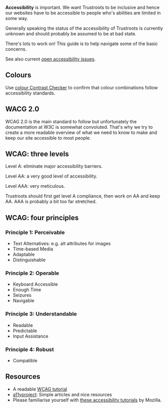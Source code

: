 **Accessibility** is important. We want Trustroots to be inclusive and hence our websites have to be accessible to people who's abilities are limited in some way.

Generally speaking the status of the accessibility of Trustroots is currently unknown and should probably be assumed to be at bad state.

There's lots to work on! This guide is to help navigate some of the basic concerns.

See also current [open accessibility issues](https://github.com/Trustroots/trustroots/labels/Accessibility).

## Colours

Use [colour Contrast Checker](https://webaim.org/resources/contrastchecker/) to confirm that colour combinations follow accessibility standards.

## WACG 2.0

WCAG 2.0 is the main standard to follow but unfortunately the documentation at W3C is somewhat convoluted. That's why we try to create a more readable overview of what we need to know to make and keep our site accessible to most people.

## WCAG: three levels

Level A: eliminate major accessibility barriers.

Level AA: a very good level of accessibility.

Level AAA: very meticulous.

Trustroots should first get level A compliance, then work on AA and keep AA. AAA is probably a bit too far stretched.

## WCAG: four principles

### Principle 1: Perceivable
* Text Alternatives: e.g. alt attributes for images
* Time-based Media
* Adaptable
* Distinguishable

### Principle 2: Operable
* Keyboard Accessible
* Enough Time
* Seizures
* Navigable

### Principle 3: Understandable
* Readable
* Predictable
* Input Assistance

###  Principle 4: Robust
* Compatible

## Resources
* A readable [WCAG tutorial](http://www.evengrounds.com/wcag-tutorial)
* [a11yproject](http://a11yproject.com/): Simple articles and nice resources
* Please familiarise yourself with [these accessibility tutorials](https://developer.mozilla.org/en-US/docs/Web/Accessibility) by Mozilla.
